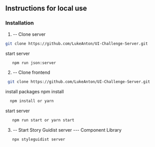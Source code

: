 ## Instructions for local use

### Installation

1. -- Clone server

```sh
git clone https://github.com/LukeAnton/UI-Challenge-Server.git
```

start server

```sh
   npm run json:server
```

2. -- Clone frontend

```sh
 git clone https://github.com/LukeAnton/UI-Challenge-Server.git
```

install packages npm install

```sh
  npm install or yarn
```

start server

```sh
   npm run start or yarn start
```

3. -- Start Story Guidist server --- Component Library

```sh
   npx styleguidist server
```
